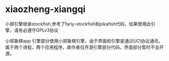 # xiaozheng-xiangqi

小郑引擎继承stockfish,参考了fariy-stockfish和pikafish代码，如果使用此引擎，请务必遵守GPLv3协议

小郑象棋app 引擎部分使用小郑象棋引擎，由于界面和引擎是通过UCI协议通讯，属于两个进程，两个应用程序，故作者仅开源引擎部分代码，界面部分暂时不会开源。
